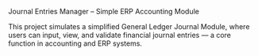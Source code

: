 Journal Entries Manager – Simple ERP Accounting Module

This project simulates a simplified General Ledger Journal Module, where users can input, view, and validate financial journal entries — a core function in accounting and ERP systems.
